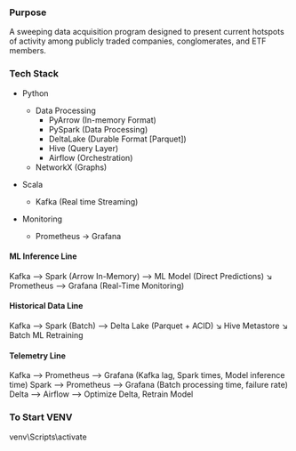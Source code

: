 ### Purpose
A sweeping data acquisition program designed to present current hotspots of activity among publicly traded companies, conglomerates, and ETF members.

### Tech Stack
- Python
    - Data Processing 
        - PyArrow (In-memory Format)
        - PySpark (Data Processing)
        - DeltaLake (Durable Format [Parquet])
        - Hive (Query Layer)
        - Airflow (Orchestration)
    - NetworkX (Graphs)
- Scala
    - Kafka (Real time Streaming)

- Monitoring
    - Prometheus -> Grafana

#### ML Inference Line
Kafka --> Spark (Arrow In-Memory) --> ML Model (Direct Predictions)
                ↘
             Prometheus --> Grafana (Real-Time Monitoring)


#### Historical Data Line
Kafka --> Spark (Batch) --> Delta Lake (Parquet + ACID)
                            ↘
                     Hive Metastore
                            ↘
                    Batch ML Retraining

#### Telemetry Line
Kafka --> Prometheus --> Grafana (Kafka lag, Spark times, Model inference time)
Spark --> Prometheus --> Grafana (Batch processing time, failure rate)
Delta --> Airflow    --> Optimize Delta, Retrain Model

### To Start VENV
venv\Scripts\activate